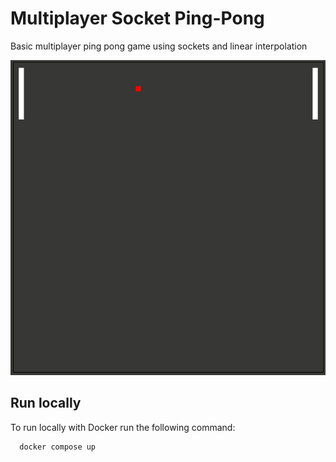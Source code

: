 # Multiplayer Socket Ping-Pong

Basic multiplayer ping pong game using sockets and linear interpolation

![til](https://raw.githubusercontent.com/nasserso/pong_pong_multiplayer/master/assets/images/ping_pong.gif)

## Run locally

To run locally with Docker run the following command:

```bash
  docker compose up
```

